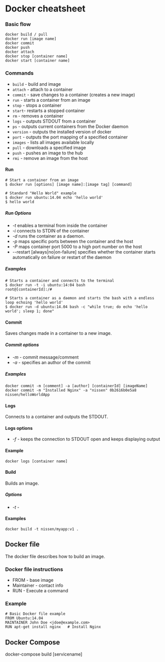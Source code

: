 # Docker cheatsheet

### Basic flow	

	docker build / pull 
	docker run [image name]	
	docker commit	
	docker push
	docker attach	
	docker stop [container name]
	docker start [container name]

### Commands
* `build` - build and image
* `attach` - attach to a container
* `commit` - save changes to a container (creates a new image)
* `run` - starts a container from an image
* `stop` - stops a container
* `start`- restarts a stopped container
* `rm` - removes a container 
* `logs` - outputs STDOUT from a container
* `ps` - outputs current containers from the Docker daemon
* `version` - outputs the installed version of docker
* `port` - outputs the port mapping of a specified container
* `images` - lists all images available locally
* `pull` - downloads a specified image
* `push` - pushes an image to the hub
* `rmi` - remove an image from the host
	

#### Run
	# Start a container from an image
	$ docker run [options] [image name]:[image tag] [command]

	# Standard "Hello World" example
	$ docker run ubuntu:14.04 echo 'hello world'
	$ hello world

##### Run Options

* *-t* enables a terminal from inside the container
* *-i* connects to STDIN of the container
* *-d* runs the container as a daemon.
* *-p* maps specific ports between the container and the host
* *-P* maps container port 5000 to a high port number on the host
* --restart [always|no|on-failure] specifies whether the container starts automatically on failure or restart of the daemon
 

##### Examples
	# Starts a container and connects to the terminal
	$ docker run -t -i ubuntu:14:04 bash 
	root@[containerId]:/#

	# Starts a container as a daemon and starts the bash with a endless loop echoing 'hello world' 
	$ docker run -d ubuntu:14.04 bash -c "while true; do echo 'hello world'; sleep 1; done" 
	

#### Commit
Saves changes made in a container to a new image.

##### Commit options
* *-m* - commit message/comment
* *-a* - specifies an author of the commit

##### Examples
	docker commit -m [comment] -a [author] [containerId] [imageName]
	docker commit -m "Installed Nginx" -a "nissen" 0b2616b0e5a8 nissen/helloWorldApp

#### Logs
Connects to a container and outputs the STDOUT.

#### Logs options
* *-f* - keeps the connection to STDOUT open and keeps displaying output 

#### Example
	docker logs [container name]

#### Build
Builds an image.

##### Options
* *-t* - 

#### Examples
	
	docker build -t nissen/myapp:v1 . 

## Docker file
The docker file describes how to build an image.

### Docker file instructions
* FROM - base image
* Maintainer - contact info
* RUN - Execute a command

### Example
	# Basic Docker file example
	FROM Ubuntu:14.04
	MAINTAINER John Doe <jdoe@example.com>
	RUN apt-get install nginx 	# Install Nginx
	 

## Docker Compose

docker-compose build [servicename]
